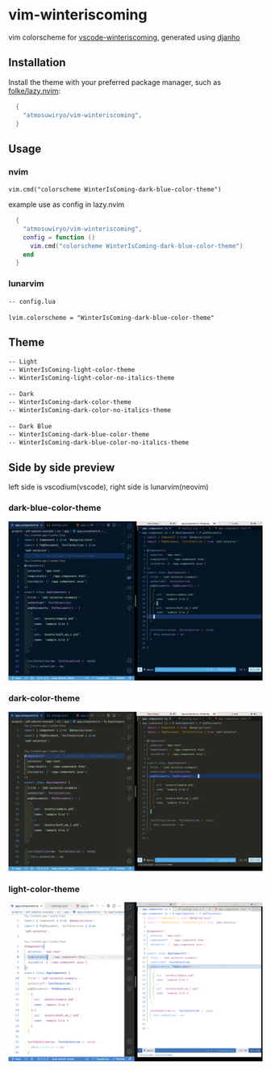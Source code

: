 # vim-winteriscoming

vim colorscheme for [vscode-winteriscoming](https://github.com/johnpapa/vscode-winteriscoming), generated using [djanho](https://github.com/viniciusmuller/djanho)

## Installation

Install the theme with your preferred package manager, such as
[folke/lazy.nvim](https://github.com/folke/lazy.nvim):

```lua
  {
    "atmosuwiryo/vim-winteriscoming",
  }
```

## Usage

### nvim

```
vim.cmd("colorscheme WinterIsComing-dark-blue-color-theme")
```

example use as config in lazy.nvim

```lua
  {
    "atmosuwiryo/vim-winteriscoming",
    config = function ()
      vim.cmd("colorscheme WinterIsComing-dark-blue-color-theme")
    end
  }
```

### lunarvim

```
-- config.lua

lvim.colorscheme = "WinterIsComing-dark-blue-color-theme"
```

## Theme

```
-- Light
-- WinterIsComing-light-color-theme
-- WinterIsComing-light-color-no-italics-theme

-- Dark
-- WinterIsComing-dark-color-theme
-- WinterIsComing-dark-color-no-italics-theme

-- Dark Blue
-- WinterIsComing-dark-blue-color-theme
-- WinterIsComing-dark-blue-color-no-italics-theme
```

## Side by side preview

left side is vscodium(vscode), right side is lunarvim(neovim)

### dark-blue-color-theme

![](https://raw.githubusercontent.com/atmosuwiryo/vim-winteriscoming/main/images/WinterIsComing-dark-blue-color-theme.png)

### dark-color-theme

![](https://raw.githubusercontent.com/atmosuwiryo/vim-winteriscoming/main/images/WinterIsComing-dark-color-theme.png)

### light-color-theme

![](https://raw.githubusercontent.com/atmosuwiryo/vim-winteriscoming/main/images/WinterIsComing-light-color-theme.png)
